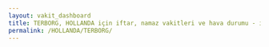```yaml
---
layout: vakit_dashboard
title: TERBORG, HOLLANDA için iftar, namaz vakitleri ve hava durumu - ilçe/eyalet seç
permalink: /HOLLANDA/TERBORG/
---
```


<script type="text/javascript">
  var GLOBAL_COUNTRY = 'HOLLANDA';
  var GLOBAL_CITY = 'TERBORG';
  var GLOBAL_STATE = '';
  var lat = 72;
  var lon = 21;
</script>

